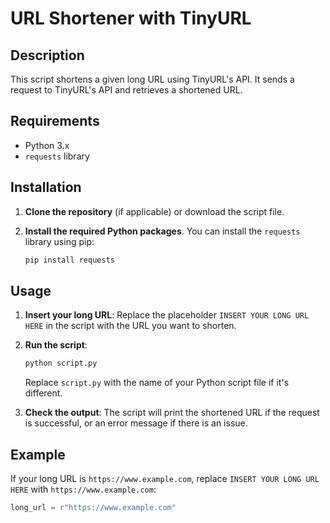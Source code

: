 # URL Shortener with TinyURL

## Description
This script shortens a given long URL using TinyURL's API. It sends a request to TinyURL's API and retrieves a shortened URL.

## Requirements
- Python 3.x
- `requests` library

## Installation
1. **Clone the repository** (if applicable) or download the script file.

2. **Install the required Python packages**. You can install the `requests` library using pip:

    ```bash
    pip install requests
    ```

## Usage
1. **Insert your long URL**: Replace the placeholder `INSERT YOUR LONG URL HERE` in the script with the URL you want to shorten.

2. **Run the script**:

    ```bash
    python script.py
    ```

   Replace `script.py` with the name of your Python script file if it's different.

3. **Check the output**: The script will print the shortened URL if the request is successful, or an error message if there is an issue.

## Example
If your long URL is `https://www.example.com`, replace `INSERT YOUR LONG URL HERE` with `https://www.example.com`:

```python
long_url = r"https://www.example.com"

